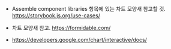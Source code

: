 
* Assemble component libraries 항목에 있는 차트 모양새 참고할 것. https://storybook.js.org/use-cases/
* 차트 모양새 참고. https://formidable.com/

* https://developers.google.com/chart/interactive/docs/